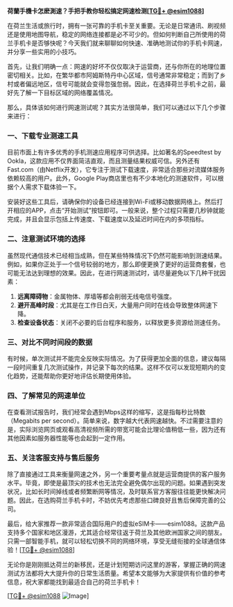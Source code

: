 **荷蘭手機卡怎麽測速？手把手教你轻松搞定网速检测[[TG💪+ @esim1088](https://t.me/s/esim1088)]**

在荷兰生活或旅行时，拥有一张可靠的手机卡至关重要。无论是日常通讯、刷视频还是使用地图导航，稳定的网络连接都是必不可少的。但如何判断自己所使用的荷兰手机卡是否够快呢？今天我们就来聊聊如何快速、准确地测试你的手机卡网速，并分享一些实用的小技巧。

首先，让我们明确一点：网速的好坏不仅仅取决于运营商，还与你所在的地理位置密切相关。比如，在繁华都市阿姆斯特丹中心区域，信号通常非常稳定；而到了乡村或者偏远地区，信号可能就会变得忽强忽弱。因此，在选择荷兰手机卡之前，最好先了解一下目标区域的网络覆盖情况。

那么，具体该如何进行网速测试呢？其实方法很简单，我们可以通过以下几个步骤来进行：

### 一、下载专业测速工具

目前市面上有许多优秀的手机测速应用程序可供选择。比如著名的Speedtest by Ookla，这款应用不仅界面简洁直观，而且测量结果权威可信。另外还有Fast.com（由Netflix开发），它专注于测试下载速度，非常适合那些对流媒体服务依赖较高的用户。此外，Google Play商店里也有不少本地化的测速软件，可以根据个人需求下载体验一下。

安装好这些工具后，请确保你的设备已经连接到Wi-Fi或移动数据网络上。然后打开相应的APP，点击“开始测试”按钮即可。一般来说，整个过程只需要几秒钟就能完成，并且会显示包括上传速度、下载速度以及延迟时间在内的多项指标。

### 二、注意测试环境的选择

虽然现代通信技术已经相当成熟，但在某些特殊情况下仍然可能影响到测速结果。例如，如果你正处于一个信号较弱的地方，那么即便更换了更好的运营商套餐，也可能无法达到理想的效果。因此，在进行网速测试时，请尽量避免以下几种干扰因素：

1. **远离障碍物**：金属物体、厚墙等都会削弱无线电信号强度。
2. **避开高峰时段**：尤其是在工作日白天，大量用户同时在线会导致整体网速下降。
3. **检查设备状态**：关闭不必要的后台程序和服务，以释放更多资源给测速任务。

### 三、对比不同时间段的数据

有时候，单次测试并不能完全反映实际情况。为了获得更加全面的信息，建议每隔一段时间重复几次测试操作，并记录下每次的结果。这样不仅可以发现短期内的变化趋势，还能帮助你更好地评估长期使用体验。

### 四、了解常见的网速单位

在查看测试报告时，我们经常会遇到Mbps这样的缩写，这是指每秒比特数（Megabits per second）。简单来说，数字越大代表网速越快。不过需要注意的是，实际浏览网页或观看高清视频所需的带宽可能会比理论值稍低一些，因为还有其他因素如服务器性能等也会起到一定作用。

### 五、关注客服支持与售后服务

除了直接通过工具来衡量网速之外，另一个重要考量点就是运营商提供的客户服务水平。毕竟，即使是最顶尖的技术也无法完全避免偶尔出现的问题。如果遇到突发状况，比如长时间掉线或者频繁断网等情况，及时联系官方客服往往能更快解决问题。因此，在选购荷兰手机卡时，不妨优先考虑那些口碑良好且售后保障完善的公司。

最后，给大家推荐一款非常适合国际用户的虚拟eSIM卡——esim1088。这款产品支持多个国家和地区漫游，尤其适合经常往返于荷兰及其他欧洲国家之间的朋友。只需一部智能手机，就可以轻松切换不同的网络环境，享受无缝衔接的全球通信体验！[[TG💪+ @esim1088](https://t.me/s/esim1088)]

无论你是刚刚抵达荷兰的新移民，还是计划短期访问这里的游客，掌握正确的网速测试方法都将大大提升你的日常生活质量。希望本文能够为大家提供有价值的参考信息，祝大家都能找到最适合自己的荷兰手机卡！

[[TG💪+ @esim1088](https://t.me/s/esim1088) ![Image](https://i.postimg.cc/4NQfJmqS/Snipaste-2025-05-13-00-14-12.png)]